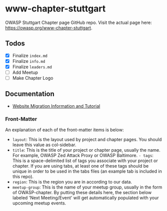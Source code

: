 # www-chapter-stuttgart

OWASP Stuttgart Chapter page GitHub repo. Visit the actual page here: <https://owasp.org/www-chapter-stuttgart>.

## Todos

- [x] Finalize `index.md`
- [x] Finalize `info.md`
- [x] Finalize `leaders.md`
- [ ] Add Meetup
- [ ] Make Chapter Logo

## Documentation

- [Website Migration Information and Tutorial](https://owasp.org/migration/)

### Front-Matter

An explanation of each of the front-matter items is below:

- `layout`: This is the layout used by project and chapter pages.  You should leave this value as col-sidebar.
- `title`: This is the title of your project or chapter page, usually the name.  For example, OWASP Zed Attack Proxy or OWASP Baltimore.
`- tags`: This is a space-delimited list of tags you associate with your project or chapter.  If you are using tabs, at least one of these tags should be unique in order to be used in the tabs files (an example tab is included in this repo).
- `region`: This is the region you are in according to our data.
- `meetup-group`: This is the name of your meetup group, usually in the form of OWASP-chapter.  By putting these details here, the section below labeled 'Next Meeting/Event' will get automatically populated with your upcoming meetup events.
